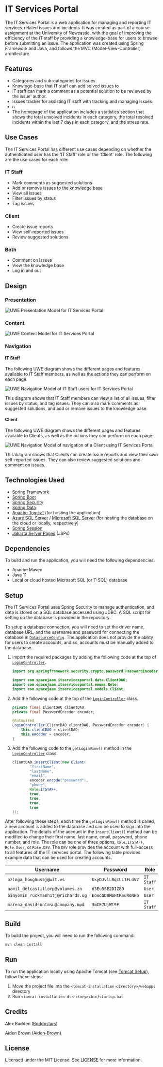 # IT Services Portal

The IT Services Portal is a web application for managing and reporting IT services-related issues and incidents. It was created as part of a course assignment at the University of Newcastle, with the goal of improving the efficiency of the IT staff by providing a knowledge-base for users to browse before submitting an issue. The application was created using Spring Framework and Java, and follows the MVC (Model-View-Controller) architecture.

## Features

* Categories and sub-categories for issues
* Knowlege-base that IT staff can add solved issues to
* IT staff can mark a comment as a potential solution to be reviewed by the issue' author.
* Issues tracker for assisting IT staff with tracking and managing issues.
* c
* The homepage of the application includes a statistics section that shows the total unsolved incidents in each category, the total resolved incidents within the last 7 days in each category, and the stress rate.

## Use Cases

The IT Services Portal has different use cases depending on whether the authenticated user has the 'IT Staff' role or the 'Client' role. The following are the use cases for each role:

### IT Staff

* Mark comments as suggested solutions
* Add or remove issues to the knowledge base
* View all issues
* Filter issues by status
* Tag issues

### Client

* Create issue reports
* View self-reported issues
* Review suggested solutions

### Both

* Comment on issues
* View the knowledge base
* Log in and out

## Design

### Presentation

![UWE Presentation Model for IT Services Portal](./images/UWE-Presentation-Diagram.jpeg)

### Content 

![UWE Content Model for IT Services Portal](./images/Content.jpg)

### Navigation

#### IT Staff

The following UWE diagram shows the different pages and features available to IT Staff members, as well as the actions they can perform on each page:

![UWE Navigation Model of IT Staff users for IT Services Portal](./images/Navigation_ITStaff.jpg)

This diagram shows that IT Staff members can view a list of all issues, filter issues by status, and tag issues. They can also mark comments as suggested solutions, and add or remove issues to the knowledge base.

#### Client

The following UWE diagram shows the different pages and features available to Clients, as well as the actions they can perform on each page:

![UWE Navigation Model of navigation of a Client using IT Services Portal](./images/Navigation_Client.jpg)

This diagram shows that Clients can create issue reports and view their own self-reported issues. They can also review suggested solutions and comment on issues.

## Technologies Used

* [Spring Framework](https://spring.io/projects/spring-framework)
* [Spring Boot](https://spring.io/projects/spring-boot)
* [Spring Security](https://spring.io/projects/spring-security)
* [Spring Data](https://spring.io/projects/spring-data)
* [Apache Tomcat](https://tomcat.apache.org/) (for hosting the application)
* [Azure SQL Server](https://azure.microsoft.com/en-au/services/sql-database/campaign/) / [Microsoft SQL Server](https://www.microsoft.com/en-au/sql-server/sql-server-2019) (for hosting the database on the cloud or locally, respectively)
* [Spring Session](https://spring.io/projects/spring-session)
* [Jakarta Server Pages](https://projects.eclipse.org/projects/ee4j.jsp) (JSPs)

## Dependencies

To build and run the application, you will need the following dependencies:

* Apache Maven
* Java 11
* Local or cloud hosted Microsoft SQL (or T-SQL) database

## Setup

The IT Services Portal uses Spring Security to manage authentication, and data is stored on a SQL database accessed using JDBC. A SQL script for setting up the database is provided in the repository.

To setup a database connection, you will need to set the driver name, database URL, and the username and password for connecting the database in [`DatasourceConfig`](./src/main/java/com/spacejaam/itservicesportal/configs/DatasourceConfig.java). The application does not provide the ability for users to create accounts, and so, accounts must be manually added to the database.

1. Import the required packages by adding the following code at the top of [`LoginController`](./src/main/java/com/spacejaam/itservicesportal/controller/LoginController.java).

    ```java
    import org.springframework.security.crypto.password.PasswordEncoder;

    import com.spacejaam.itservicesportal.data.ClientDAO;
    import com.spacejaam.itservicesportal.enums.Role;
    import com.spacejaam.itservicesportal.models.Client;
    ```

2. Add the following code at the top of the [`LoginController`](./src/main/java/com/spacejaam/itservicesportal/controller/LoginController.java#L11) class.

    ```java
    private final ClientDAO clientDAO;
    private final PasswordEncoder encoder;

    @Autowired
    LoginController(ClientDAO clientDAO, PasswordEncoder encoder) {
        this.clientDAO = clientDAO;
        this.encoder = encoder;
    }
    ```

3. Add the following code to the `getLoginView()` method in the [`LoginController`](./src/main/java/com/spacejaam/itservicesportal/controller/LoginController.java#L11) class.

    ```java
    clientDAO.insertClient(new Client(
            "firstName",
            "lastName",
            "email",
            encoder.encode("password"),
            "phone",
            Role.ITSTAFF,
            true,
            true,
            true,
            true
    ));
    ```

After following these steps, each time the `getLoginView()` method is called, a new account is added to the database and can be used to sign into the application. The details of the account in the `insertClient()` method can be modified to change their first name, last name, email, password, phone number, and role. The role can be one of three options, `Role.ITSTAFF`, `Role.User`, or `Role.DEV`. The `DEV` role provides the account with full-access to all features of the IT services portal. The following table provides example data that can be used for creating accounts.

| Username                           | Password              | Role       |
|------------------------------------|-----------------------|------------|
| `nzinga_houghus5j@wit.vs`          | `UkyDJvlLRqcLL1FLdV7` | `IT Staff` |
| `aamil_delcastillorp@volumes.zn`   | `d3Eu5SE2DIZ89`       | `User`     |
| `binyomin_ruckmanh1tj@richards.ug` | `EosoGD9MoHtRSuRoNHb` | `User`     |
| `marena_davidsontmsu@company.mpd`  | `3mCE7UjWt9F`         | `IT Staff` |

## Build

To build the project, you will need to run the following command:

```ps
mvn clean install
```

## Run

To run the application locally using Apache Tomcat (see [Tomcat Setup](https://tomcat.apache.org/tomcat-8.5-doc/setup.html)), follow these steps:

1. Move the project file into the `<tomcat-installation-directory>/webapps` directory
2. Run `<tomcat-installation-directory>/bin/startup.bat`



## Credits

Alex Budden ([Buddostars](https://github.com/Buddostars))

Aiden Brown ([Aiden-Brown](https://github.com/Aiden-Brown))

## License

Licensed under the MIT License. See [LICENSE](./LICENSE) for more information.